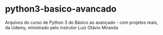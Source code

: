 # python3-basico-avancado
Arquivos do curso de Python 3 do Básico ao avançado - com projetos reais, da Udemy, ministrado pelo instrutor Luiz Otávio Miranda

